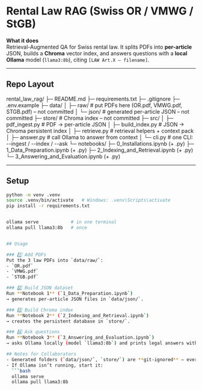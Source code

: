 # Rental Law RAG (Swiss OR / VMWG / StGB)

**What it does**  
Retrieval-Augmented QA for Swiss rental law. It splits PDFs into **per-article** JSON, builds a **Chroma** vector index, and answers questions with a **local Ollama** model (`llama3:8b`), citing `[LAW Art.X – filename]`.

---

## Repo Layout

rental_law_rag/
├─ README.md
├─ requirements.txt
├─ .gitignore
├─ .env.example
├─ data/
│ ├─ raw/ # put PDFs here (OR.pdf, VMWG.pdf, STGB.pdf) – not committed
│ └─ json/ # generated per-article JSON – not committed
├─ store/ # Chroma index – not committed
├─ src/
│ ├─ pdf_ingest.py # PDF → per-article JSON
│ ├─ build_index.py # JSON → Chroma persistent index
│ ├─ retrieve.py # retrieval helpers + context pack
│ ├─ answer.py # call Ollama to answer from context
│ └─ cli.py # one CLI: --ingest / --index / --ask
└─ notebooks/
├─ 0_Installations.ipynb (+ .py)
├─ 1_Data_Preparation.ipynb (+ .py)
├─ 2_Indexing_and_Retrieval.ipynb (+ .py)
└─ 3_Answering_and_Evaluation.ipynb (+ .py)



---

## Setup

```bash
python -m venv .venv
source .venv/bin/activate   # Windows: .venv\Scripts\activate
pip install -r requirements.txt


ollama serve            # in one terminal
ollama pull llama3:8b   # once


## Usage

### 1️⃣ Add PDFs
Put the 3 law PDFs into `data/raw/`:
- `OR.pdf`
- `VMWG.pdf`
- `STGB.pdf`

### 2️⃣ Build JSON dataset
Run **Notebook 1** (`1_Data_Preparation.ipynb`)  
→ generates per-article JSON files in `data/json/`.

### 3️⃣ Build Chroma index
Run **Notebook 2** (`2_Indexing_and_Retrieval.ipynb`)  
→ creates the persistent database in `store/`.

### 4️⃣ Ask questions
Run **Notebook 3** (`3_Answering_and_Evaluation.ipynb`)  
→ asks Ollama locally (model `llama3:8b`) and prints legal answers with citations.

## Notes for Collaborators
- Generated folders (`data/json/`, `store/`) are **git-ignored** — everyone rebuilds them locally.
- If Ollama isn’t running, start it:
  ```bash
  ollama serve
  ollama pull llama3:8b

